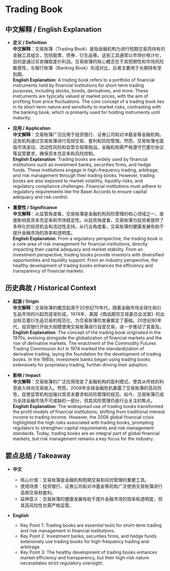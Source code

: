 # Trading Book

## 中文解释 / English Explanation

* **定义 / Definition**  
  **中文解释**：交易账簿（Trading Book）是指金融机构为进行短期交易而持有的金融工具组合，包括股票、债券、衍生品等。这些工具通常以市场价格计价，目的是通过买卖赚取差价利润。交易账簿的核心概念在于其短期性和市场风险敏感性，与银行账簿（Banking Book）形成对比，后者主要用于长期持有至到期。  
  **English Explanation**: A trading book refers to a portfolio of financial instruments held by financial institutions for short-term trading purposes, including stocks, bonds, derivatives, and more. These instruments are typically valued at market prices, with the aim of profiting from price fluctuations. The core concept of a trading book lies in its short-term nature and sensitivity to market risks, contrasting with the banking book, which is primarily used for holding instruments until maturity.

* **应用 / Application**  
  **中文解释**：交易账簿广泛应用于投资银行、证券公司和对冲基金等金融机构。这些机构通过交易账簿进行高频交易、套利和风险管理。然而，交易账簿也面临市场波动、流动性风险和监管合规等挑战。金融机构需严格遵守巴塞尔协议等监管要求，确保资本充足率和风险控制。  
  **English Explanation**: Trading books are widely used by financial institutions such as investment banks, securities firms, and hedge funds. These institutions engage in high-frequency trading, arbitrage, and risk management through their trading books. However, trading books are also exposed to market volatility, liquidity risks, and regulatory compliance challenges. Financial institutions must adhere to regulatory requirements like the Basel Accords to ensure capital adequacy and risk control.

* **重要性 / Significance**  
  **中文解释**：从监管角度看，交易账簿是金融机构风险管理的核心领域之一，直接影响其资本充足率和市场稳定性。从投资角度看，交易账簿为投资者提供了多样化的投资机会和流动性支持。从行业角度看，交易账簿的健康发展有助于提升金融市场的效率和透明度。  
  **English Explanation**: From a regulatory perspective, the trading book is a core area of risk management for financial institutions, directly impacting their capital adequacy and market stability. From an investment perspective, trading books provide investors with diversified opportunities and liquidity support. From an industry perspective, the healthy development of trading books enhances the efficiency and transparency of financial markets.

## 历史典故 / Historical Context

* **起源 / Origin**  
  **中文解释**：交易账簿的概念起源于20世纪70年代，随着金融市场全球化和衍生品市场的兴起而逐渐形成。1974年，美国《商品期货交易委员会法案》的出台标志着衍生品交易的规范化，为交易账簿的发展奠定了基础。20世纪80年代，投资银行开始大规模使用交易账簿进行自营交易，进一步推动了其普及。  
  **English Explanation**: The concept of the trading book originated in the 1970s, evolving alongside the globalization of financial markets and the rise of derivative markets. The enactment of the Commodity Futures Trading Commission Act in 1974 marked the standardization of derivative trading, laying the foundation for the development of trading books. In the 1980s, investment banks began using trading books extensively for proprietary trading, further driving their adoption.

* **影响 / Impact**  
  **中文解释**：交易账簿的广泛应用改变了金融机构的盈利模式，使其从传统的利息收入转向交易收入。然而，2008年全球金融危机暴露了交易账簿的高风险性，促使监管机构加强对其资本要求和风险管理的规范。如今，交易账簿已成为全球金融市场不可或缺的一部分，但其风险管理仍是行业关注的焦点。  
  **English Explanation**: The widespread use of trading books transformed the profit models of financial institutions, shifting from traditional interest income to trading income. However, the 2008 global financial crisis highlighted the high risks associated with trading books, prompting regulators to strengthen capital requirements and risk management standards. Today, trading books are an integral part of global financial markets, but risk management remains a key focus for the industry.

## 要点总结 / Takeaway

* **中文**  
  - 核心价值：交易账簿是金融机构短期交易和风险管理的重要工具。  
  - 使用场景：投资银行、证券公司和对冲基金等机构广泛使用交易账簿进行高频交易和套利。  
  - 延伸意义：交易账簿的健康发展有助于提升金融市场的效率和透明度，但其高风险性也需严格监管。

* **English**  
  - Key Point 1: Trading books are essential tools for short-term trading and risk management in financial institutions.  
  - Key Point 2: Investment banks, securities firms, and hedge funds extensively use trading books for high-frequency trading and arbitrage.  
  - Key Point 3: The healthy development of trading books enhances market efficiency and transparency, but their high-risk nature necessitates strict regulatory oversight.